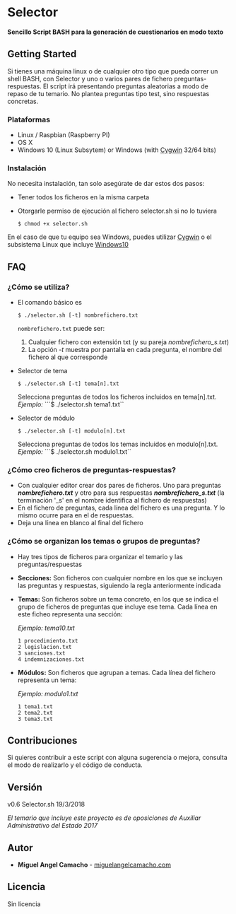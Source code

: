 # Selector

**Sencillo Script BASH para la generación de cuestionarios en modo texto**

## Getting Started

Si tienes una máquina linux o de cualquier otro tipo que pueda correr un shell BASH, con Selector y uno o varios pares de fichero preguntas-respuestas. El script irá presentando preguntas aleatorias a modo de repaso de tu temario. No plantea preguntas tipo test, sino respuestas concretas.

### Plataformas

* Linux / Raspbian (Raspberry PI)
* OS X
* Windows 10 (Linux Subsytem) or Windows (with [Cygwin] 32/64 bits)

### Instalación

No necesita instalación, tan solo asegúrate de dar estos dos pasos:

 * Tener todos los ficheros en la misma carpeta
 * Otorgarle permiso de ejecución al fichero selector.sh si no lo tuviera

	```
	$ chmod +x selector.sh
	```


En el caso de que tu equipo sea Windows, puedes utilizar [Cygwin] o el subsistema Linux que incluye [Windows10]

## FAQ

### ¿Cómo se utiliza?

* El comando básico es

	```
	$ ./selector.sh [-t] nombrefichero.txt
	```

	 ```nombrefichero.txt``` puede ser:

	1. Cualquier fichero con extensión txt (y su pareja *nombrefichero_s.txt*)
	2. La opción *-t* muestra por pantalla en cada pregunta, el nombre del fichero al que corresponde

* Selector de tema

	```
	$ ./selector.sh [-t] tema[n].txt
	```

	Selecciona preguntas de todos los ficheros incluidos en tema[n].txt. *Ejemplo:*	```$ ./selector.sh tema1.txt``

* Selector de módulo

	```
	$ ./selector.sh [-t] modulo[n].txt
	```

	Selecciona preguntas de todos los temas incluidos en modulo[n].txt. *Ejemplo:*	```$ ./selector.sh modulo1.txt``


### ¿Cómo creo ficheros de preguntas-respuestas?

* Con cualquier editor crear dos pares de ficheros. Uno para preguntas ***nombrefichero.txt*** y otro para sus respuestas ***nombrefichero_s.txt*** (la terminación '_s' en el nombre identifica al fichero de respuestas)
* En el fichero de preguntas, cada línea del fichero es una pregunta. Y lo mismo ocurre para en el de respuestas.
* Deja una línea en blanco al final del fichero

### ¿Cómo se organizan los temas o grupos de preguntas?

* Hay tres tipos de ficheros para organizar el temario y las preguntas/respuestas
* **Secciones:** Son ficheros con cualquier nombre en los que se incluyen las preguntas y respuestas, siguiendo la regla anteriormente indicada
* **Temas:** Son ficheros sobre un tema concreto, en los que se indica el grupo de ficheros de preguntas que incluye ese tema. Cada línea en este ficheo representa una sección:

	*Ejemplo: tema10.txt*
	```
	1 procedimiento.txt
	2 legislacion.txt
	3 sanciones.txt
	4 indemnizaciones.txt
	```

* **Módulos:** Son ficheros que agrupan a temas. Cada línea del fichero representa un tema:

	*Ejemplo: modulo1.txt*
	```
	1 tema1.txt
	2 tema2.txt
	3 tema3.txt
	```

## Contribuciones

Si quieres contribuir a este script con alguna sugerencia o mejora, consulta el modo de realizarlo y el código de conducta.

## Versión

v0.6 Selector.sh 19/3/2018

*El temario que incluye este proyecto es de oposiciones de Auxiliar Administrativo del Estado 2017*

## Autor

* **Miguel Angel Camacho** - [miguelangelcamacho.com]

## Licencia

Sin licencia

[Cygwin]: http://www.cygwin.com
[Windows10]:https://docs.microsoft.com/en-us/windows/wsl/install-win10
[miguelangelcamacho.com]:https://www.miguelangelcamacho.com
